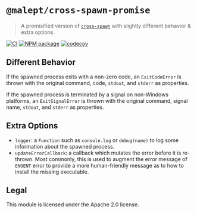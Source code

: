 # `@malept/cross-spawn-promise`

> A promisified version of [`cross-spawn`](https://npm.im/cross-spawn) with slightly different behavior & extra options.

[![CI](https://github.com/malept/cross-spawn-promise/workflows/CI/badge.svg)](https://github.com/malept/cross-spawn-promise/actions?query=workflow%3ACI)
[![NPM package](https://img.shields.io/npm/v/@malept/cross-spawn-promise.svg)](https://www.npmjs.com/package/@malept/cross-spawn-promise)
[![codecov](https://codecov.io/gh/malept/cross-spawn-promise/branch/main/graph/badge.svg)](https://codecov.io/gh/malept/cross-spawn-promise)

## Different Behavior

If the spawned process exits with a non-zero code, an `ExitCodeError` is thrown with the original
command, code, `stdout`, and `stderr` as properties.

If the spawned process is terminated by a signal on non-Windows platforms, an `ExitSignalError` is
thrown with the original command, signal name, `stdout`, and `stderr` as properties.

## Extra Options

- `logger`: a `Function` such as `console.log` or `debug(name)` to log some information
  about the spawned process.
- `updateErrorCallback`: a callback which mutates the error before it is re-thrown. Most commonly,
  this is used to augment the error message of `ENOENT` error to provide a more human-friendly
  message as to how to install the missing executable.

## Legal

This module is licensed under the Apache 2.0 license.
